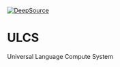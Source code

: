 [![DeepSource](https://deepsource.io/gh/KOSASIH/ULS.svg/?label=active+issues&show_trend=true&token=MWClR3ZpQpgiDtuSUyAi4Yyl)](https://deepsource.io/gh/KOSASIH/ULS/?ref=repository-badge)
# ULCS
Universal Language Compute System
